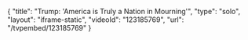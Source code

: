 {
    "title": "Trump: 'America is Truly a Nation in Mourning'",
    "type": "solo",
    "layout": "iframe-static",
    "videoId": "123185769",
    "url": "\/tvpembed\/123185769"
}